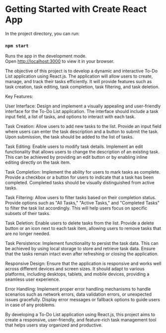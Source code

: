 # Getting Started with Create React App

In the project directory, you can run:

### `npm start`

Runs the app in the development mode.\
Open [http://localhost:3000](http://localhost:3000) to view it in your browser.


The objective of this project is to develop a dynamic and interactive To-Do List application using React.js. The application will allow users to create, manage, and track their tasks efficiently. It will provide features such as task creation, task editing, task completion, task filtering, and task deletion.

Key Features:

User Interface: Design and implement a visually appealing and user-friendly interface for the To-Do List application. The interface should include a task input field, a list of tasks, and options to interact with each task.

Task Creation: Allow users to add new tasks to the list. Provide an input field where users can enter the task description and a button to submit the task. Upon submission, the task should be added to the list of tasks.

Task Editing: Enable users to modify task details. Implement an edit functionality that allows users to change the description of an existing task. This can be achieved by providing an edit button or by enabling inline editing directly on the task item.

Task Completion: Implement the ability for users to mark tasks as complete. Provide a checkbox or a button for users to indicate that a task has been completed. Completed tasks should be visually distinguished from active tasks.

Task Filtering: Allow users to filter tasks based on their completion status. Provide options such as "All Tasks," "Active Tasks," and "Completed Tasks" to filter the task list accordingly. This will help users focus on specific subsets of their tasks.

Task Deletion: Enable users to delete tasks from the list. Provide a delete button or an icon next to each task item, allowing users to remove tasks that are no longer needed.

Task Persistence: Implement functionality to persist the task data. This can be achieved by using local storage to store and retrieve task data. Ensure that the tasks remain intact even after refreshing or closing the application.

Responsive Design: Ensure that the application is responsive and works well across different devices and screen sizes. It should adapt to various platforms, including desktops, tablets, and mobile devices, providing a seamless user experience.

Error Handling: Implement proper error handling mechanisms to handle scenarios such as network errors, data validation errors, or unexpected issues gracefully. Display error messages or fallback options to guide users in case of any problems.


By developing a To-Do List application using React.js, this project aims to create a responsive, user-friendly, and feature-rich task management tool that helps users stay organized and productive.


